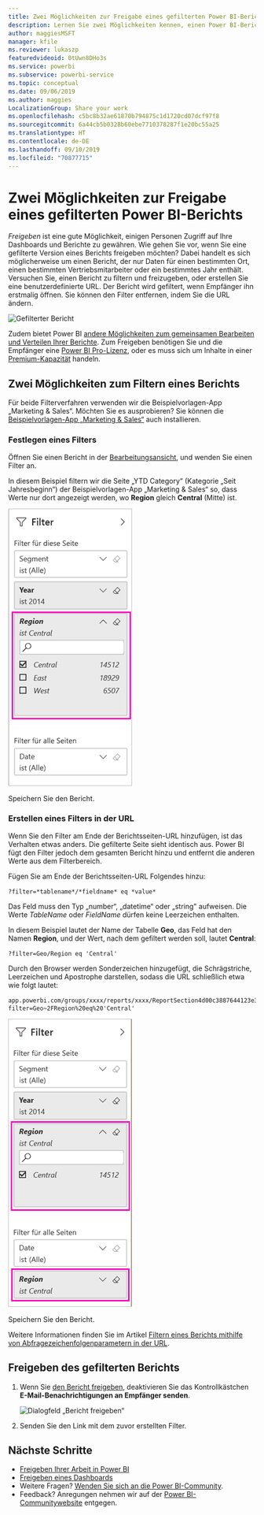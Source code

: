 ```yaml
---
title: Zwei Möglichkeiten zur Freigabe eines gefilterten Power BI-Berichts
description: Lernen Sie zwei Möglichkeiten kennen, einen Power BI-Bericht für Kollegen in Ihrer Organisation zu filtern und freizugeben.
author: maggiesMSFT
manager: kfile
ms.reviewer: lukaszp
featuredvideoid: 0tUwn8DHo3s
ms.service: powerbi
ms.subservice: powerbi-service
ms.topic: conceptual
ms.date: 09/06/2019
ms.author: maggies
LocalizationGroup: Share your work
ms.openlocfilehash: c5bc8b32ae61870b794875c1d1720cd07dcf97f8
ms.sourcegitcommit: 6a44cb5b0328b60ebe7710378287f1e20bc55a25
ms.translationtype: HT
ms.contentlocale: de-DE
ms.lasthandoff: 09/10/2019
ms.locfileid: "70877715"
---
```

# <a name="two-ways-to-share-a-filtered-power-bi-report"></a>Zwei Möglichkeiten zur Freigabe eines gefilterten Power BI-Berichts
*Freigeben* ist eine gute Möglichkeit, einigen Personen Zugriff auf Ihre Dashboards und Berichte zu gewähren. Wie gehen Sie vor, wenn Sie eine gefilterte Version eines Berichts freigeben möchten? Dabei handelt es sich möglicherweise um einen Bericht, der nur Daten für einen bestimmten Ort, einen bestimmten Vertriebsmitarbeiter oder ein bestimmtes Jahr enthält. Versuchen Sie, einen Bericht zu filtern und freizugeben, oder erstellen Sie eine benutzerdefinierte URL. Der Bericht wird gefiltert, wenn Empfänger ihn erstmalig öffnen. Sie können den Filter entfernen, indem Sie die URL ändern. 

![Gefilterter Bericht](media/service-share-reports/power-bi-share-filter-pane-report.png)

Zudem bietet Power BI [andere Möglichkeiten zum gemeinsamen Bearbeiten und Verteilen Ihrer Berichte](service-how-to-collaborate-distribute-dashboards-reports.md). Zum Freigeben benötigen Sie und die Empfänger eine [Power BI Pro-Lizenz](service-features-license-type.md), oder es muss sich um Inhalte in einer [Premium-Kapazität](service-premium-what-is.md) handeln. 

## <a name="two-ways-to-filter-a-report"></a>Zwei Möglichkeiten zum Filtern eines Berichts

Für beide Filterverfahren verwenden wir die Beispielvorlagen-App „Marketing & Sales“. Möchten Sie es ausprobieren? Sie können die [Beispielvorlagen-App „Marketing & Sales“](https://appsource.microsoft.com/product/power-bi/microsoft-retail-analysis-sample.salesandmarketingsample?tab=Overview) auch installieren.

### <a name="set-a-filter"></a>Festlegen eines Filters

Öffnen Sie einen Bericht in der [Bearbeitungsansicht](consumer/end-user-reading-view.md), und wenden Sie einen Filter an.

In diesem Beispiel filtern wir die Seite „YTD Category“ (Kategorie „Seit Jahresbeginn“) der Beispielvorlagen-App „Marketing & Sales“ so, dass Werte nur dort angezeigt werden, wo **Region** gleich **Central** (Mitte) ist. 
 
![Berichtsfilterbereich](media/service-share-reports/power-bi-share-report-filter.png)

Speichern Sie den Bericht.

### <a name="create-a-filter-in-the-url"></a>Erstellen eines Filters in der URL

Wenn Sie den Filter am Ende der Berichtsseiten-URL hinzufügen, ist das Verhalten etwas anders. Die gefilterte Seite sieht identisch aus. Power BI fügt den Filter jedoch dem gesamten Bericht hinzu und entfernt die anderen Werte aus dem Filterbereich.  

Fügen Sie am Ende der Berichtsseiten-URL Folgendes hinzu:
   
    ?filter=*tablename*/*fieldname* eq *value*
   
Das Feld muss den Typ „number“, „datetime“ oder „string" aufweisen. Die Werte *TableName* oder *FieldName* dürfen keine Leerzeichen enthalten.
   
In diesem Beispiel lautet der Name der Tabelle **Geo**, das Feld hat den Namen **Region**, und der Wert, nach dem gefiltert werden soll, lautet **Central**:
   
    ?filter=Geo/Region eq 'Central'

Durch den Browser werden Sonderzeichen hinzugefügt, die Schrägstriche, Leerzeichen und Apostrophe darstellen, sodass die URL schließlich etwa wie folgt lautet:
   
    app.powerbi.com/groups/xxxx/reports/xxxx/ReportSection4d00c3887644123e310e?filter=Geo~2FRegion%20eq%20'Central'

![Bericht mit URL-Filter](media/service-share-reports/power-bi-share-report-filter-url.png)

Speichern Sie den Bericht.

Weitere Informationen finden Sie im Artikel [Filtern eines Berichts mithilfe von Abfragezeichenfolgenparametern in der URL](service-url-filters.md).

## <a name="share-the-filtered-report"></a>Freigeben des gefilterten Berichts

1. Wenn Sie [den Bericht freigeben](service-share-dashboards.md), deaktivieren Sie das Kontrollkästchen **E-Mail-Benachrichtigungen an Empfänger senden**.

    ![Dialogfeld „Bericht freigeben“](media/service-share-reports/power-bi-share-report-dialog.png)

4. Senden Sie den Link mit dem zuvor erstellten Filter.

## <a name="next-steps"></a>Nächste Schritte
* [Freigeben Ihrer Arbeit in Power BI](service-how-to-collaborate-distribute-dashboards-reports.md)
* [Freigeben eines Dashboards](service-share-dashboards.md)
* Weitere Fragen? [Wenden Sie sich an die Power BI-Community](http://community.powerbi.com/).
* Feedback? Anregungen nehmen wir auf der [Power BI-Communitywebsite](https://community.powerbi.com/) entgegen.

